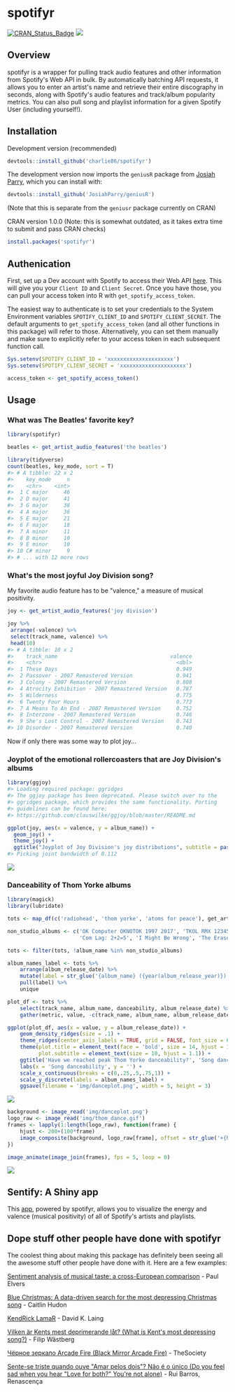 
<!-- README.md is generated from README.Rmd. Please edit that file -->
spotifyr
========

[![CRAN\_Status\_Badge](http://www.r-pkg.org/badges/version/spotifyr?color=green)](https://cran.r-project.org/package=spotifyr) ![](http://cranlogs.r-pkg.org/badges/grand-total/spotifyr?color=green)

Overview
--------

spotifyr is a wrapper for pulling track audio features and other information from Spotify's Web API in bulk. By automatically batching API requests, it allows you to enter an artist's name and retrieve their entire discography in seconds, along with Spotify's audio features and track/album popularity metrics. You can also pull song and playlist information for a given Spotify User (including yourself!).

Installation
------------

Development version (recommended)

``` r
devtools::install_github('charlie86/spotifyr')
```

The development version now imports the `geniusR` package from [Josiah Parry](https://github.com/JosiahParry/geniusR), which you can install with:

``` r
devtools::install_github('JosiahParry/geniusR')
```

(Note that this is separate from the `geniusr` package currently on CRAN)

CRAN version 1.0.0 (Note: this is somewhat outdated, as it takes extra time to submit and pass CRAN checks)

``` r
install.packages('spotifyr')
```

Authenication
-------------

First, set up a Dev account with Spotify to access their Web API [here](https://developer.spotify.com/my-applications/#!/applications). This will give you your `Client ID` and `Client Secret`. Once you have those, you can pull your access token into R with `get_spotify_access_token`.

The easiest way to authenticate is to set your credentials to the System Environment variables `SPOTIFY_CLIENT_ID` and `SPOTIFY_CLIENT_SECRET`. The default arguments to `get_spotify_access_token` (and all other functions in this package) will refer to those. Alternatively, you can set them manually and make sure to explicitly refer to your access token in each subsequent function call.

``` r
Sys.setenv(SPOTIFY_CLIENT_ID = 'xxxxxxxxxxxxxxxxxxxxx')
Sys.setenv(SPOTIFY_CLIENT_SECRET = 'xxxxxxxxxxxxxxxxxxxxx')

access_token <- get_spotify_access_token()
```

Usage
-----

### What was The Beatles' favorite key?

``` r
library(spotifyr)
```

``` r
beatles <- get_artist_audio_features('the beatles')

library(tidyverse)
count(beatles, key_mode, sort = T)
#> # A tibble: 22 x 2
#>    key_mode     n
#>    <chr>    <int>
#>  1 C major     46
#>  2 D major     41
#>  3 G major     38
#>  4 A major     36
#>  5 E major     21
#>  6 F major     18
#>  7 A minor     11
#>  8 B minor     10
#>  9 E minor     10
#> 10 C# minor     9
#> # ... with 12 more rows
```

### What's the most joyful Joy Division song?

My favorite audio feature has to be "valence," a measure of musical positivity.

``` r
joy <- get_artist_audio_features('joy division')

joy %>% 
 arrange(-valence) %>% 
 select(track_name, valence) %>% 
 head(10)
#> # A tibble: 10 x 2
#>    track_name                                    valence
#>    <chr>                                           <dbl>
#>  1 These Days                                      0.949
#>  2 Passover - 2007 Remastered Version              0.941
#>  3 Colony - 2007 Remastered Version                0.808
#>  4 Atrocity Exhibition - 2007 Remastered Version   0.787
#>  5 Wilderness                                      0.775
#>  6 Twenty Four Hours                               0.773
#>  7 A Means To An End - 2007 Remastered Version     0.752
#>  8 Interzone - 2007 Remastered Version             0.746
#>  9 She's Lost Control - 2007 Remastered Version    0.743
#> 10 Disorder - 2007 Remastered Version              0.740
```

Now if only there was some way to plot joy...

### Joyplot of the emotional rollercoasters that are Joy Division's albums

``` r
library(ggjoy)
#> Loading required package: ggridges
#> The ggjoy package has been deprecated. Please switch over to the
#> ggridges package, which provides the same functionality. Porting
#> guidelines can be found here:
#> https://github.com/clauswilke/ggjoy/blob/master/README.md

ggplot(joy, aes(x = valence, y = album_name)) + 
  geom_joy() + 
  theme_joy() +
  ggtitle("Joyplot of Joy Division's joy distributions", subtitle = paste0("Based on valence pulled from Spotify's Web API with spotifyr"))
#> Picking joint bandwidth of 0.112
```

![](man/figures/README-unnamed-chunk-5-1.png)

### Danceability of Thom Yorke albums

``` r
library(magick)
library(lubridate)

tots <- map_df(c('radiohead', 'thom yorke', 'atoms for peace'), get_artist_audio_features)

non_studio_albums <- c('OK Computer OKNOTOK 1997 2017', 'TKOL RMX 1234567', 'In Rainbows Disk 2', 
                       'Com Lag: 2+2=5', 'I Might Be Wrong', 'The Eraser Rmxs')

tots <- filter(tots, !album_name %in% non_studio_albums)

album_names_label <- tots %>% 
    arrange(album_release_date) %>% 
    mutate(label = str_glue('{album_name} ({year(album_release_year)})')) %>% 
    pull(label) %>% 
    unique

plot_df <- tots %>% 
    select(track_name, album_name, danceability, album_release_date) %>% 
    gather(metric, value, -c(track_name, album_name, album_release_date))

ggplot(plot_df, aes(x = value, y = album_release_date)) + 
    geom_density_ridges(size = .1) +
    theme_ridges(center_axis_labels = TRUE, grid = FALSE, font_size = 6) +
    theme(plot.title = element_text(face = 'bold', size = 14, hjust = 1.25),
          plot.subtitle = element_text(size = 10, hjust = 1.1)) +
    ggtitle('Have we reached peak Thom Yorke danceability?', 'Song danceability by album - Radiohead, Thom Yorke, and Atoms for Peace') +
    labs(x = 'Song danceability', y = '') +
    scale_x_continuous(breaks = c(0,.25,.5,.75,1)) +
    scale_y_discrete(labels = album_names_label) +
    ggsave(filename = 'img/danceplot.png', width = 5, height = 3)
```

![](man/figures/README-unnamed-chunk-6-1.png)

``` r
background <- image_read('img/danceplot.png')
logo_raw <- image_read('img/thom_dance.gif')
frames <- lapply(1:length(logo_raw), function(frame) {
    hjust <- 200+(100*frame)
    image_composite(background, logo_raw[frame], offset = str_glue('+{hjust}+400'))
})

image_animate(image_join(frames), fps = 5, loop = 0)
```

![](man/figures/README-unnamed-chunk-7-1.gif)

Sentify: A Shiny app
--------------------

This [app](http://rcharlie.net/sentify/), powered by spotifyr, allows you to visualize the energy and valence (musical positivity) of all of Spotify's artists and playlists.

Dope stuff other people have done with spotifyr
-----------------------------------------------

The coolest thing about making this package has definitely been seeing all the awesome stuff other people have done with it. Here are a few examples:

[Sentiment analysis of musical taste: a cross-European comparison](http://paulelvers.com/post/emotionsineuropeanmusic/) - Paul Elvers

[Blue Christmas: A data-driven search for the most depressing Christmas song](https://caitlinhudon.com/2017/12/22/blue-christmas/) - Caitlin Hudon

[KendRick LamaR](https://davidklaing.github.io/kendrick-lamar-data-science/) - David K. Laing

[Vilken är Kents mest deprimerande låt? (What is Kent's most depressing song?)](http://dataland.rbind.io/2017/11/07/vilken-%C3%A4r-kents-mest-deprimerande-lat/) - Filip Wästberg

[Чёрное зеркало Arcade Fire (Black Mirror Arcade Fire)](http://thesociety.ru/arcadefire) - TheSociety

[Sente-se triste quando ouve "Amar pelos dois"? Não é o único (Do you feel sad when you hear "Love for both?" You're not alone)](http://rr.sapo.pt/especial/112355/sente-se-triste-quando-ouve-amar-pelos-dois-nao-e-o-unico) - Rui Barros, Renascença
